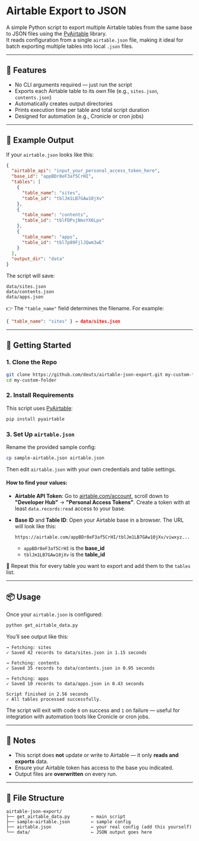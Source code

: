 # Airtable Export to JSON

A simple Python script to export multiple Airtable tables from the same base to JSON files using the [PyAirtable](https://github.com/gtalarico/pyairtable) library.  
It reads configuration from a single `airtable.json` file, making it ideal for batch exporting multiple tables into local `.json` files.

---

## 🔧 Features

- No CLI arguments required — just run the script
- Exports each Airtable table to its own file (e.g., `sites.json`, `contents.json`)
- Automatically creates output directories
- Prints execution time per table and total script duration
- Designed for automation (e.g., Cronicle or cron jobs)

---

## 📁 Example Output

If your `airtable.json` looks like this:

```json
{
  "airtable_api": "input_your_personal_access_token_here",
  "base_id": "appBDr8eF3af5CrHI",
  "tables": [
    {
      "table_name": "sites",
      "table_id": "tblJm1LB7GAw10jXv"
    },
    {
      "table_name": "contents",
      "table_id": "tblFDPsjNmsYX6Lpv"
    },
    {
      "table_name": "apps",
      "table_id": "tbl7p89FjlJQwm3wE"
    }
  ],
  "output_dir": "data"
}
````

The script will save:

```
data/sites.json
data/contents.json
data/apps.json
```

👉 The `"table_name"` field determines the filename. For example:

```json
{ "table_name": "sites" } → data/sites.json
```

---

## 🚀 Getting Started

### 1. Clone the Repo

```bash
git clone https://github.com/deuts/airtable-json-export.git my-custom-folder
cd my-custom-folder
```

### 2. Install Requirements

This script uses [PyAirtable](https://github.com/gtalarico/pyairtable):

```bash
pip install pyairtable
```

### 3. Set Up `airtable.json`

Rename the provided sample config:

```bash
cp sample-airtable.json airtable.json
```

Then edit `airtable.json` with your own credentials and table settings.

#### How to find your values:

* **Airtable API Token**:
  Go to [airtable.com/account](https://airtable.com/account), scroll down to **"Developer Hub"** → **"Personal Access Tokens"**.
  Create a token with at least `data.records:read` access to your base.

* **Base ID** and **Table ID**:
  Open your Airtable base in a browser. The URL will look like this:

  ```
  https://airtable.com/appBDr8eF3af5CrHI/tblJm1LB7GAw10jXv/viwxyz...
  ```

  * `appBDr8eF3af5CrHI` is the **base\_id**
  * `tblJm1LB7GAw10jXv` is the **table\_id**

🔁 Repeat this for every table you want to export and add them to the `tables` list.

---

## 📦 Usage

Once your `airtable.json` is configured:

```bash
python get_airtable_data.py
```

You’ll see output like this:

```
→ Fetching: sites
✓ Saved 42 records to data/sites.json in 1.15 seconds

→ Fetching: contents
✓ Saved 35 records to data/contents.json in 0.95 seconds

→ Fetching: apps
✓ Saved 10 records to data/apps.json in 0.43 seconds

Script finished in 2.56 seconds
✓ All tables processed successfully.
```

The script will exit with code `0` on success and `1` on failure — useful for integration with automation tools like Cronicle or cron jobs.

---

## 📝 Notes

* This script does **not** update or write to Airtable — it only **reads and exports** data.
* Ensure your Airtable token has access to the base you indicated.
* Output files are **overwritten** on every run.

---

## 📂 File Structure

```
airtable-json-export/
├── get_airtable_data.py        ← main script
├── sample-airtable.json        ← sample config
├── airtable.json               ← your real config (add this yourself)
└── data/                       ← JSON output goes here
```